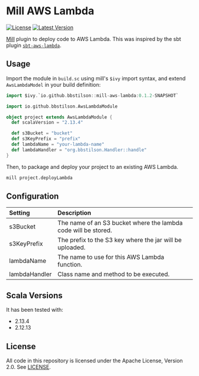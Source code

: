 # Mill AWS Lambda

<!-- [![Build Status](https://api.travis-ci.org/bbstilson/mill-aws-lambda.svg)](https://travis-ci.org/bbstilson/mill-aws-lambda) -->
[![License](https://img.shields.io/github/license/bbstilson/mill-aws-lambda.svg)](https://opensource.org/licenses/Apache-2.0)
[![Latest Version](https://img.shields.io/maven-central/v/io.github.bbstilson/mill-aws-lambda_2.13.svg)](http://search.maven.org/#search%7Cga%7C1%7Cg%3A%22io.github.bbstilson%22%20AND%20a%3A%22mill-aws-lambda_2.13%22)


[Mill](http://www.lihaoyi.com/mill/) plugin to deploy code to AWS Lambda. This was inspired by the sbt plugin [`sbt-aws-lambda`](https://github.com/saksdirect/sbt-aws-lambda).

## Usage

Import the module in `build.sc` using mill's `$ivy` import syntax, and extend `AwsLambdaModel` in your build definition:

```scala
import $ivy.`io.github.bbstilson::mill-aws-lambda:0.1.2-SNAPSHOT`

import io.github.bbstilson.AwsLambdaModule

object project extends AwsLambdaModule {
  def scalaVersion = "2.13.4"

  def s3Bucket = "bucket"
  def s3KeyPrefix = "prefix"
  def lambdaName = "your-lambda-name"
  def lambdaHandler = "org.bbstilson.Handler::handle"
}
```

Then, to package and deploy your project to an existing AWS Lambda.

```bash
mill project.deployLambda
```

## Configuration

| Setting  | Description |
|:----------|:---------------|
| s3Bucket | The name of an S3 bucket where the lambda code will be stored. |
| s3KeyPrefix | The prefix to the S3 key where the jar will be uploaded. |
| lambdaName | The name to use for this AWS Lambda function. |
| lambdaHandler | Class name and method to be executed. |

## Scala Versions

It has been tested with:

* 2.13.4
* 2.12.13

## License

All code in this repository is licensed under the Apache License, Version 2.0.  See [LICENSE](./LICENSE).
